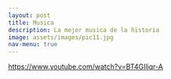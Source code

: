 ```yaml
---
layout: post
title: Musica
description: La mejor musica de la historia
image: assets/images/pic11.jpg
nav-menu: true
---
```


https://www.youtube.com/watch?v=BT4GIljqr-A
